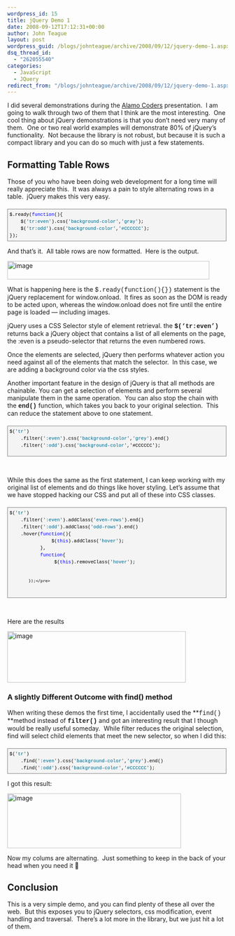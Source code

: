 ```yaml
---
wordpress_id: 15
title: jQuery Demo 1
date: 2008-09-12T17:12:31+00:00
author: John Teague
layout: post
wordpress_guid: /blogs/johnteague/archive/2008/09/12/jquery-demo-1.aspx
dsq_thread_id:
  - "262055540"
categories:
  - JavaScript
  - JQuery
redirect_from: "/blogs/johnteague/archive/2008/09/12/jquery-demo-1.aspx/"
---
```

I did several demonstrations during the [Alamo Coders](http://www.alamocoders.net/) presentation.&nbsp; I am going to walk through two of them that I think are the most interesting.&nbsp; One cool thing about jQuery demonstrations is that you don&#8217;t need very many of them.&nbsp; One or two real world examples will demonstrate 80% of jQuery&#8217;s functionality.&nbsp; Not because the library is not robust, but because it is such a compact library and you can do so much with just a few statements.

## Formatting Table Rows

Those of you who have been doing web development for a long time will really appreciate this.&nbsp; It was always a pain to style alternating rows in a table.&nbsp; jQuery makes this very easy.&nbsp; 

<div style="border-right: gray 1px solid;padding-right: 4px;border-top: gray 1px solid;padding-left: 4px;font-size: 8pt;padding-bottom: 4px;margin: 20px 0px 10px;overflow: auto;border-left: gray 1px solid;width: 97.5%;cursor: text;line-height: 12pt;padding-top: 4px;border-bottom: gray 1px solid;font-family: consolas, 'Courier New', courier, monospace;background-color: #f4f4f4">
  <pre style="padding-right: 0px;padding-left: 0px;font-size: 8pt;padding-bottom: 0px;margin: 0em;overflow: visible;width: 100%;color: black;border-top-style: none;line-height: 12pt;padding-top: 0px;font-family: consolas, 'Courier New', courier, monospace;border-right-style: none;border-left-style: none;background-color: #f4f4f4;border-bottom-style: none">$.ready(<span style="color: #0000ff">function</span>(){
    $(<span style="color: #006080">'tr:even'</span>).css(<span style="color: #006080">'background-color'</span>,<span style="color: #006080">'gray'</span>);
    $(<span style="color: #006080">'tr:odd'</span>).css(<span style="color: #006080">'background-color'</span>,<span style="color: #006080">'#CCCCCC'</span>);
});</pre>
</div>

And that&#8217;s it.&nbsp; All table rows are now formatted.&nbsp; Here is the output.

[<img style="border-top-width: 0px;border-left-width: 0px;border-bottom-width: 0px;border-right-width: 0px" height="42" alt="image" src="http://lostechies.com/content/johnteague/uploads/2011/03jQueryDemos_82A0/image_thumb_1.png" width="462" border="0" />](http://lostechies.com/content/johnteague/uploads/2011/03jQueryDemos_82A0/image_4.png) 

What is happening here is the <font face="Courier New">$.ready(function(){})</font> statement is the jQuery replacement for window.onload.&nbsp; It fires as soon as the DOM is ready to be acted upon, whereas the window.onload does not fire until the entire page is loaded &#8212; including images.

jQuery uses a CSS Selector style of element retrieval. the **<font face="Courier New">$(&#8216;tr:even&#8217;)</font>** returns back a jQuery object that contains a list of all **<tr>** elements on the page, the :even is a pseudo-selector that returns the even numbered rows.&nbsp; 

Once the elements are selected, jQuery then performs whatever action you need against all of the elements that match the selector.&nbsp; In this case, we are adding a background color via the css styles.

Another important feature in the design of jQuery is that all methods are chainable. You can get a selection of elements and perform several manipulate them in the same operation.&nbsp; You can also stop the chain with the **<font face="Courier New">end()</font>** function, which takes you back to your original selection.&nbsp; This can reduce the statement above to one statement.

<div style="border-right: gray 1px solid;padding-right: 4px;border-top: gray 1px solid;padding-left: 4px;font-size: 8pt;padding-bottom: 4px;margin: 20px 0px 10px;overflow: auto;border-left: gray 1px solid;width: 97.5%;cursor: text;line-height: 12pt;padding-top: 4px;border-bottom: gray 1px solid;font-family: consolas, 'Courier New', courier, monospace;background-color: #f4f4f4">
  <pre style="padding-right: 0px;padding-left: 0px;font-size: 8pt;padding-bottom: 0px;margin: 0em;overflow: visible;width: 100%;color: black;border-top-style: none;line-height: 12pt;padding-top: 0px;font-family: consolas, 'Courier New', courier, monospace;border-right-style: none;border-left-style: none;height: 60px;background-color: #f4f4f4;border-bottom-style: none">$(<span style="color: #006080">'tr'</span>)
    .filter(<span style="color: #006080">':even'</span>).css(<span style="color: #006080">'background-color'</span>,<span style="color: #006080">'grey'</span>).end()
    .filter(<span style="color: #006080">':odd'</span>).css(<span style="color: #006080">'background-color'</span>,'#CCCCCC');
</pre>
</div>

&nbsp;

While this does the same as the first statement, I can keep working with my original list of **<tr>** elements and do things like hover styling. Let&#8217;s assume that we have stopped hacking our CSS and put all of these into CSS classes.

<div style="border-right: gray 1px solid;padding-right: 4px;border-top: gray 1px solid;padding-left: 4px;font-size: 8pt;padding-bottom: 4px;margin: 20px 0px 10px;overflow: auto;border-left: gray 1px solid;width: 97.5%;cursor: text;line-height: 12pt;padding-top: 4px;border-bottom: gray 1px solid;font-family: consolas, 'Courier New', courier, monospace;background-color: #f4f4f4">
  <pre style="padding-right: 0px;padding-left: 0px;font-size: 8pt;padding-bottom: 0px;margin: 0em;overflow: visible;width: 100%;color: black;border-top-style: none;line-height: 12pt;padding-top: 0px;font-family: consolas, 'Courier New', courier, monospace;border-right-style: none;border-left-style: none;background-color: #f4f4f4;border-bottom-style: none">$(<span style="color: #006080">'tr'</span>)
    .filter(<span style="color: #006080">':even'</span>).addClass(<span style="color: #006080">'even-rows'</span>).end()
    .filter(<span style="color: #006080">':odd'</span>).addClass(<span style="color: #006080">'odd-rows'</span>).end()
    .hover(<span style="color: #0000ff">function</span>(){
               $(<span style="color: #0000ff">this</span>).addClass(<span style="color: #006080">'hover'</span>);
           },
           <span style="color: #0000ff">function</span>{
                $(<span style="color: #0000ff">this</span>).removeClass(<span style="color: #006080">'hover'</span>);

            });</pre>
</div>

&nbsp;

Here are the results

[<img style="border-right: 0px;border-top: 0px;border-left: 0px;border-bottom: 0px" height="117" alt="image" src="http://lostechies.com/content/johnteague/uploads/2011/03jQueryDemos_82A0/image_thumb_2.png" width="408" border="0" />](http://lostechies.com/content/johnteague/uploads/2011/03jQueryDemos_82A0/image_6.png) 

### A slightly Different Outcome with find() method

When writing these demos the first time, I accidentally used the **<font face="Courier New">find() </font>**method instead of **<font face="Courier New">filter()</font>** and got an interesting result that I though would be really useful someday.&nbsp; While filter reduces the original selection, find will select child elements that meet the new selector, so when I did this:

<div style="border-right: gray 1px solid;padding-right: 4px;border-top: gray 1px solid;padding-left: 4px;font-size: 8pt;padding-bottom: 4px;margin: 20px 0px 10px;overflow: auto;border-left: gray 1px solid;width: 97.5%;cursor: text;line-height: 12pt;padding-top: 4px;border-bottom: gray 1px solid;font-family: consolas, 'Courier New', courier, monospace;background-color: #f4f4f4">
  <pre style="padding-right: 0px;padding-left: 0px;font-size: 8pt;padding-bottom: 0px;margin: 0em;overflow: visible;width: 100%;color: black;border-top-style: none;line-height: 12pt;padding-top: 0px;font-family: consolas, 'Courier New', courier, monospace;border-right-style: none;border-left-style: none;background-color: #f4f4f4;border-bottom-style: none">$(<span style="color: #006080">'tr'</span>)
    .find(<span style="color: #006080">':even'</span>).css(<span style="color: #006080">'background-color'</span>,<span style="color: #006080">'grey'</span>).end()
    .find(<span style="color: #006080">':odd'</span>).css(<span style="color: #006080">'background-color'</span>,<span style="color: #006080">'#CCCCCC'</span>);
</pre>
</div>

I got this result:

[<img style="border-right: 0px;border-top: 0px;border-left: 0px;border-bottom: 0px" height="125" alt="image" src="http://lostechies.com/content/johnteague/uploads/2011/03jQueryDemos_82A0/image_thumb_6.png" width="397" border="0" />](http://lostechies.com/content/johnteague/uploads/2011/03jQueryDemos_82A0/image_14.png) 

Now my colums are alternating.&nbsp; Just something to keep in the back of your head when you need it 🙂

## Conclusion

This is a very simple demo, and you can find plenty of these all over the web.&nbsp; But this exposes you to jQuery selectors, css modification, event handling and traversal.&nbsp; There&#8217;s a lot more in the library, but we just hit a lot of them.